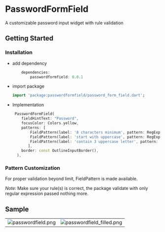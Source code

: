# PasswordFormField
A customizable password input widget with rule validation

## Getting Started

### Installation
- add dependency
    ````dart
        dependencies:
            passwordformfield: 0.0.1

- import package
  ````dart
  import 'package:passwordformfield/password_form_field.dart';
  
- Implementation
    ```dart
     PasswordFormField(
        fieldHintText: "Password",
        focusColor: Colors.yellow,
        patterns: [
            FieldPattern(label: '8 characters minimum', pattern: RegExp(r'[a-zA-Z0-9]{8}')),
            FieldPattern(label: 'start with uppercase', pattern: RegExp(r'^[A-Z]')),
            FieldPattern(label: 'contain 3 uppercase letter', pattern: RegExp(r'(.*[A-Z]){3}')), // exactly 3 uppercase letter
           ],
        border: const OutlineInputBorder(),
      ),

### Pattern Customization
 For proper validation beyond limit, FieldPattern is made available.
 
*Note:* Make sure your rule(s) is correct, the package validate with only regular expression passed nothing more.

## Sample

<table>
  <tr>
    <td><img src="https://raw.githubusercontent.com/1cornerstone/password_form_field/master/screenshot/passwordfield.png" alt="passwordfield.png"/></td>
    <td><img src="https://raw.githubusercontent.com/1cornerstone/password_form_field/master/screenshot/passwordfield_filled.png" alt="passwordfield_filled.png"/></td>
  </tr>
</table>
